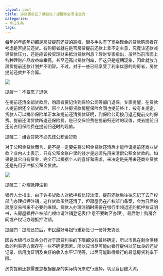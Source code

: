 ```yaml
---
layout: post
title: 房贷提前还了就轻松？提醒你必须注意的！
categories:
- 今日头条
tags:
---
```

每年的年底年初都是房贷提前还贷的高峰，很多手头有了宽裕现金的贷款购房者在考虑是否提前还贷。有购房者就在是否房贷提前还款上拿不定主意，究竟该还款减轻贷款压力，还是应该投资理财来抵消贷款利息？理财专家指出，虽然当前市面上各种理财产品收益率攀高，甚至还高出贷款利率，但这只是短期现象，因此就放弃房贷提前还款计划并不明智。不过，对于一些已经享受了利率优惠的购房者，房贷提前还款并不合算。

![](http://p3.pstatp.com/large/8579/5987626693)

提醒一：不要忘了退保

在提前还清全部贷款后，购房者要记住到保险公司等部门退保。专家提醒，在贷款人提前偿还全部贷款后，原个人住房贷款房屋保险合同也提前终止，按有关规定，贷款人可以携带保险单正本和提前还清贷款证明，到保险公司按月退还提前交的保费。提前还清贷款所退还保险费，是已交保险费在提前归还时的现值，减去提前归还前占用保险费在提前归还时的现值。

提醒二：组合贷款不必先还公积金贷款

对于公积金贷款而言，是不是一定要先将公积金贷款还清后才能申请提前还商业贷款？业内人士表示，只有公积金账户里的钱才是必须先用来清偿公积金贷款的。如果是其它自有资金，完全可以根据个人的喜好和需求，来决定是先用来还商业贷款还是先用于冲抵公积金贷款。

![](http://p3.pstatp.com/large/8581/4530414310)

提醒三：办理抵押注销

银行人士指出，由于许多贷款人对抵押权比较淡漠，提前还款后往往忘记了去产权部门办理抵押注销，这样贷款虽然还清了，但房屋仍在产权部门备案，会为日后的房屋交易带来不必要的麻烦。贷款人办理注销时需要在银行申领退还的抵押权证明书，去房屋抵押产权部门领申请注销登记表(注意不要跨区办理)，最后附上购房合同或产权证办理抵押注销。

提醒四：提前还贷后，市民最好与银行重新签订一份补充协议

因各大银行以及各分行对于房贷利率的下限都没有最终确定，所以市民在剩余供楼款的利率等方面存在一些不确定因素。所以应当尽可能向银行提供以前优良的还贷记录、信用度证明及良好的收入水平证明等，以尽可能取得银行的最低房贷利率下限。

房贷提前还款需要您根据自身的实际情况来进行选择，切忌盲目随大流。